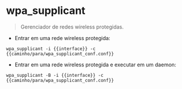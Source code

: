 # wpa_supplicant

> Gerenciador de redes wireless protegidas.

- Entrar em uma rede wireless protegida:

`wpa_supplicant -i {{interface}} -c {{caminho/para/wpa_supplicant_conf.conf}}`

- Entrar em uma rede wireless protegida e executar em um daemon:

`wpa_supplicant -B -i {{interface}} -c {{caminho/para/wpa_supplicant_conf.conf}}`
